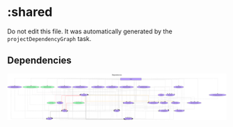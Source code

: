 # :shared

Do not edit this file.
It was automatically generated by the `projectDependencyGraph` task.

## Dependencies
![](assets/module_dependency_graph.svg)
